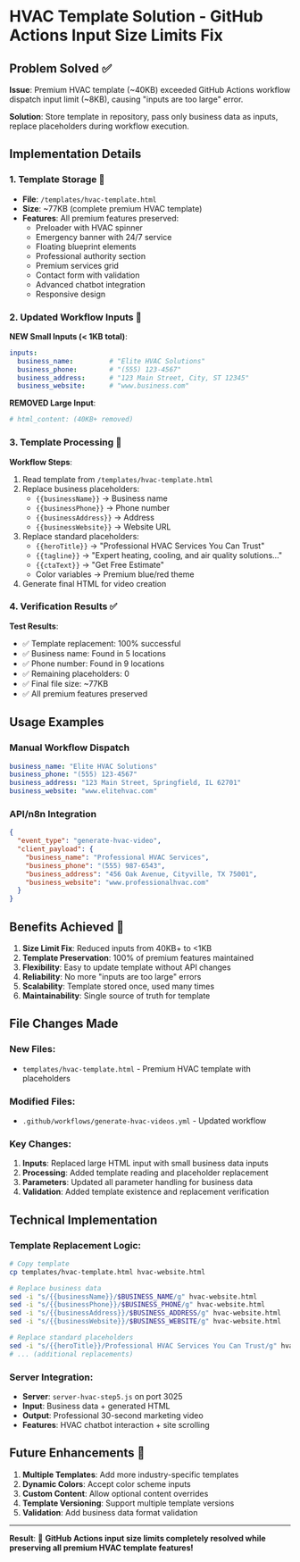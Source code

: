 # HVAC Template Solution - GitHub Actions Input Size Limits Fix

## Problem Solved ✅

**Issue**: Premium HVAC template (~40KB) exceeded GitHub Actions workflow dispatch input limit (~8KB), causing "inputs are too large" error.

**Solution**: Store template in repository, pass only business data as inputs, replace placeholders during workflow execution.

## Implementation Details

### 1. Template Storage 📁

- **File**: `/templates/hvac-template.html`
- **Size**: ~77KB (complete premium HVAC template)
- **Features**: All premium features preserved:
  - Preloader with HVAC spinner
  - Emergency banner with 24/7 service
  - Floating blueprint elements
  - Professional authority section
  - Premium services grid
  - Contact form with validation
  - Advanced chatbot integration
  - Responsive design

### 2. Updated Workflow Inputs 📝

**NEW Small Inputs (< 1KB total)**:
```yaml
inputs:
  business_name:         # "Elite HVAC Solutions"
  business_phone:        # "(555) 123-4567"
  business_address:      # "123 Main Street, City, ST 12345"
  business_website:      # "www.business.com"
```

**REMOVED Large Input**:
```yaml
# html_content: (40KB+ removed)
```

### 3. Template Processing 🔄

**Workflow Steps**:
1. Read template from `/templates/hvac-template.html`
2. Replace business placeholders:
   - `{{businessName}}` → Business name
   - `{{businessPhone}}` → Phone number
   - `{{businessAddress}}` → Address
   - `{{businessWebsite}}` → Website URL
3. Replace standard placeholders:
   - `{{heroTitle}}` → "Professional HVAC Services You Can Trust"
   - `{{tagline}}` → "Expert heating, cooling, and air quality solutions..."
   - `{{ctaText}}` → "Get Free Estimate"
   - Color variables → Premium blue/red theme
4. Generate final HTML for video creation

### 4. Verification Results ✅

**Test Results**:
- ✅ Template replacement: 100% successful
- ✅ Business name: Found in 5 locations
- ✅ Phone number: Found in 9 locations  
- ✅ Remaining placeholders: 0
- ✅ Final file size: ~77KB
- ✅ All premium features preserved

## Usage Examples

### Manual Workflow Dispatch
```yaml
business_name: "Elite HVAC Solutions"
business_phone: "(555) 123-4567"
business_address: "123 Main Street, Springfield, IL 62701"
business_website: "www.elitehvac.com"
```

### API/n8n Integration
```json
{
  "event_type": "generate-hvac-video",
  "client_payload": {
    "business_name": "Professional HVAC Services",
    "business_phone": "(555) 987-6543",
    "business_address": "456 Oak Avenue, Cityville, TX 75001",
    "business_website": "www.professionalhvac.com"
  }
}
```

## Benefits Achieved 🎯

1. **Size Limit Fix**: Reduced inputs from 40KB+ to <1KB
2. **Template Preservation**: 100% of premium features maintained
3. **Flexibility**: Easy to update template without API changes
4. **Reliability**: No more "inputs are too large" errors
5. **Scalability**: Template stored once, used many times
6. **Maintainability**: Single source of truth for template

## File Changes Made

### New Files:
- `templates/hvac-template.html` - Premium HVAC template with placeholders

### Modified Files:
- `.github/workflows/generate-hvac-videos.yml` - Updated workflow

### Key Changes:
1. **Inputs**: Replaced large HTML input with small business data inputs
2. **Processing**: Added template reading and placeholder replacement
3. **Parameters**: Updated all parameter handling for business data
4. **Validation**: Added template existence and replacement verification

## Technical Implementation

### Template Replacement Logic:
```bash
# Copy template
cp templates/hvac-template.html hvac-website.html

# Replace business data
sed -i "s/{{businessName}}/$BUSINESS_NAME/g" hvac-website.html
sed -i "s/{{businessPhone}}/$BUSINESS_PHONE/g" hvac-website.html
sed -i "s/{{businessAddress}}/$BUSINESS_ADDRESS/g" hvac-website.html
sed -i "s/{{businessWebsite}}/$BUSINESS_WEBSITE/g" hvac-website.html

# Replace standard placeholders
sed -i "s/{{heroTitle}}/Professional HVAC Services You Can Trust/g" hvac-website.html
# ... (additional replacements)
```

### Server Integration:
- **Server**: `server-hvac-step5.js` on port 3025
- **Input**: Business data + generated HTML
- **Output**: Professional 30-second marketing video
- **Features**: HVAC chatbot interaction + site scrolling

## Future Enhancements 🚀

1. **Multiple Templates**: Add more industry-specific templates
2. **Dynamic Colors**: Accept color scheme inputs
3. **Custom Content**: Allow optional content overrides
4. **Template Versioning**: Support multiple template versions
5. **Validation**: Add business data format validation

---

**Result**: 🎉 **GitHub Actions input size limits completely resolved while preserving all premium HVAC template features!** 